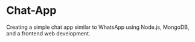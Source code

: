 # Chat-App
Creating a simple chat app similar to WhatsApp using Node.js, MongoDB, and a frontend web development.

